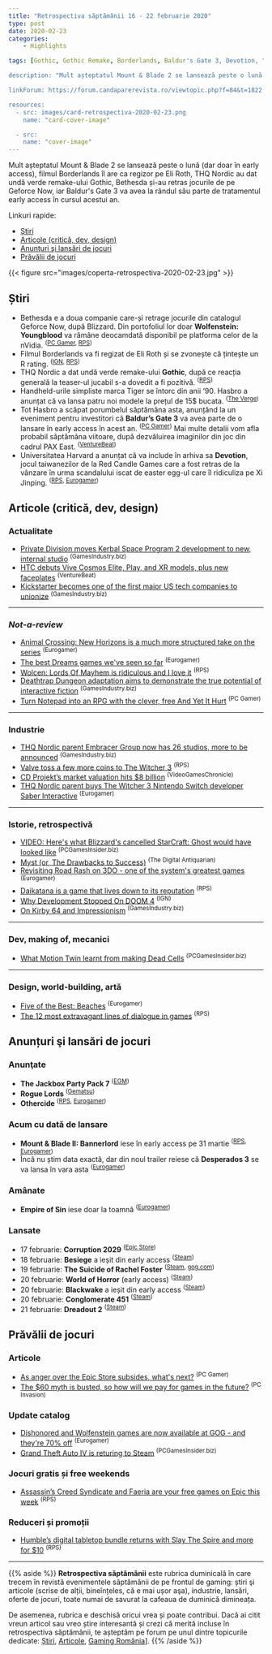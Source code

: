 ```yaml
---
title: "Retrospectiva săptămânii 16 - 22 februarie 2020"
type: post
date: 2020-02-23
categories:
    - Highlights

tags: [Gothic, Gothic Remake, Borderlands, Baldur's Gate 3, Devotion, "Mount & Blade: Bannerlord", Myst, Dead Cells, Empire of Sin, The Suicide of Rachel Foster, Desperados 3, World of Horror, Besiege, "Corruption 2029", Blackwake, Conglomerate 451, Dreadout 2, Starcraft Ghost, Daikatana, Kerbal Space Program 2, Animal Crossing, Dreams, "Wolcen: Lords of Mayhem"]

description: "Mult așteptatul Mount & Blade 2 se lansează peste o lună (dar doar în early access), THQ Nordic au dat undă verde remake-ului Gothic, Bethesda și-au retras jocurile de pe Geforce Now, iar Baldur's Gate 3 va avea la rândul său parte de tratamentul early access în acest an."

linkForum: https://forum.candaparerevista.ro/viewtopic.php?f=84&t=1822

resources:
  - src: images/card-retrospectiva-2020-02-23.png
    name: "card-cover-image"

  - src:
    name: "cover-image"
---
```


Mult așteptatul Mount & Blade 2 se lansează peste o lună (dar doar în early access), filmul Borderlands îl are ca regizor pe Eli Roth, THQ Nordic au dat undă verde remake-ului Gothic, Bethesda și-au retras jocurile de pe Geforce Now, iar Baldur's Gate 3 va avea la rândul său parte de tratamentul early access în cursul acestui an.

Linkuri rapide:

* [Știri](#știri)
* [Articole (critică, dev, design)](#articole-critică-dev-design)
* [Anunţuri şi lansări de jocuri](#anunțuri-şi-lansări-de-jocuri)
* [Prăvălii de jocuri](#prăvălii-de-jocuri)

{{< figure  src="images/coperta-retrospectiva-2020-02-23.jpg" >}}

## Știri

* Bethesda e a doua companie care-și retrage jocurile din catalogul Geforce Now, după Blizzard. Din portofoliul lor doar **Wolfenstein: Youngblood** va rămâne deocamdată disponibil pe platforma celor de la nVidia. <sup>([PC Gamer](https://www.pcgamer.com/bethesda-softworks-games-have-been-removed-from-geforce-now/), [RPS](https://www.rockpapershotgun.com/2020/02/22/bethesda-remove-all-but-one-of-their-games-from-geforce-now/))</sup>
* Filmul Borderlands va fi regizat de Eli Roth și se zvonește că țintește un R rating. <sup>([IGN](https://www.ign.com/articles/borderlands-movie-in-production-directed-by-eli-roth), [RPS](https://www.rockpapershotgun.com/2020/02/20/it-looks-like-hostel-director-eli-roth-will-be-making-the-borderlands-film/))</sup>
* THQ Nordic a dat undă verde remake-ului **Gothic**, după ce reacția generală la teaser-ul jucabil s-a dovedit a fi pozitivă. <sup>([RPS](https://www.rockpapershotgun.com/2020/02/19/gothic-remake-is-going-ahead-following-a-positive-response-to-the-public-prototype/))</sup>
* Handheld-urile simpliste marca Tiger se întorc din anii ‘90. Hasbro a anunțat că va lansa patru noi modele la prețul de 15$ bucata. <sup>([The Verge](https://www.theverge.com/2020/2/19/21136607/hasbro-tiger-electronics-lcd-handheld-games-xmen-sonic-transformers))</sup>
* Tot Hasbro a scăpat porumbelul săptămâna asta, anunțând la un eveniment pentru investitori că **Baldur’s Gate 3** va avea parte de o lansare în early access în acest an. <sup>([PC Gamer](https://www.pcgamer.com/baldurs-gate-3-is-coming-to-early-access-this-year/))</sup> Mai multe detalii vom afla probabil săptămâna viitoare, după dezvăluirea imaginilor din joc din cadrul PAX East. <sup>([VentureBeat](https://venturebeat.com/2020/02/18/baldurs-gate-3-will-show-off-gameplay-for-the-first-time-at-pax-east/))</sup>
* Universitatea Harvard a anunțat că va include în arhiva sa **Devotion**, jocul taiwanezilor de la Red Candle Games care a fost retras de la vânzare în urma scandalului iscat de easter egg-ul care îl ridiculiza pe Xi Jinping. <sup>([RPS](https://www.rockpapershotgun.com/2020/02/22/devotions-short-lived-horror-will-be-preserved-at-harvard-university/), [Eurogamer](https://www.eurogamer.net/articles/2020-02-22-a-year-after-it-was-pulled-from-steam-taiwanese-horror-game-devotion-preserved-at-harvard-university))</sup>


## Articole (critică, dev, design)

### Actualitate
* [Private Division moves Kerbal Space Program 2 development to new, internal studio](https://www.gamesindustry.biz/articles/2020-02-20-private-division-to-move-kerbal-space-program-2-development-to-new-internal-studio) <sup>(GamesIndustry.biz)</sup>
* [HTC debuts Vive Cosmos Elite, Play, and XR models, plus new faceplates](https://venturebeat.com/2020/02/20/htc-debuts-vive-cosmos-elite-play-and-xr-models-plus-new-faceplates/) <sup>(VentureBeat)</sup>
* [Kickstarter becomes one of the first major US tech companies to unionize](https://www.gamesindustry.biz/articles/2020-02-18-kickstarter-becomes-one-of-the-first-major-us-tech-companies-to-unionize) <sup>(GamesIndustry.biz)</sup>

---

### _Not-a-review_
* [Animal Crossing: New Horizons is a much more structured take on the series](https://www.eurogamer.net/articles/2020-02-20-animal-crossing-new-horizons-is-a-much-more-structured-take-on-the-series) <sup>(Eurogamer)</sup>
* [The best Dreams games we've seen so far](https://www.eurogamer.net/articles/2020-02-19-best-dreams-games) <sup>(Eurogamer)</sup>
* [Wolcen: Lords Of Mayhem is ridiculous and I love it](https://www.rockpapershotgun.com/2020/02/19/wolcen-lords-of-mayhem-is-ridiculous-and-i-love-it/) <sup>(RPS)</sup>
* [Deathtrap Dungeon adaptation aims to demonstrate the true potential of interactive fiction](https://www.gamesindustry.biz/articles/2020-02-20-deathtrap-dungeon-adaptation-aims-to-demonstrate-the-true-potential-of-interactive-fiction) <sup>(GamesIndustry.biz)</sup>
* [Turn Notepad into an RPG with the clever, free And Yet It Hurt](https://www.pcgamer.com/turn-notepad-into-an-rpg-with-the-clever-free-and-yet-it-hurt/) <sup>(PC Gamer)</sup>

---

### Industrie
* [THQ Nordic parent Embracer Group now has 26 studios, more to be announced](https://www.gamesindustry.biz/articles/2020-02-19-thq-nordic-parent-embracer-group-now-has-26-studios-more-to-be-announced) <sup>(GamesIndustry.biz)</sup>
* [Valve toss a few more coins to The Witcher 3](https://www.rockpapershotgun.com/2020/02/21/valve-toss-a-few-more-coins-to-the-witcher-3/) <sup>(RPS)</sup>
* [CD Projekt’s market valuation hits $8 billion](https://www.videogameschronicle.com/news/cd-projekts-market-valuation-hits-8-billion/) <sup>(VideoGamesChronicle)</sup>
* [THQ Nordic parent buys The Witcher 3 Nintendo Switch developer Saber Interactive](https://www.eurogamer.net/articles/2020-02-19-thq-nordic-parent-buys-the-witcher-3-nintendo-switch-developer-saber-interactive) <sup>(Eurogamer)</sup>

---

### Istorie, retrospectivă
* [VIDEO: Here&#039;s what Blizzard&#039;s cancelled StarCraft: Ghost would have looked like](https://www.pcgamesinsider.biz/news/70516/video-heres-what-blizzards-cancelled-starcraft-ghost-would-have-looked-like/) <sup>(PCGamesInsider.biz)</sup>
* [Myst (or, The Drawbacks to Success)](https://www.filfre.net/2020/02/myst-or-the-drawbacks-to-success/) <sup>(The Digital Antiquarian)</sup>
* [Revisiting Road Rash on 3DO - one of the system's greatest games](https://www.eurogamer.net/articles/digitalfoundry-retro-2020-road-rash-3do-black-dog-3do-rgb-mod) <sup>(Eurogamer)</sup>
* [Daikatana is a game that lives down to its reputation](https://www.rockpapershotgun.com/2020/02/17/daikatana-is-a-game-that-lives-down-to-its-reputation/) <sup>(RPS)</sup>
* [Why Development Stopped On DOOM 4](https://www.ign.com/articles/why-development-stopped-on-doom-4-ign-unfiltered) <sup>(IGN)</sup>
* [On Kirby 64 and Impressionism](https://www.gamesindustry.biz/articles/2020-02-20-on-kirby-64-and-impressionism) <sup>(GamesIndustry.biz)</sup>

---

### Dev, making of, mecanici
* [What Motion Twin learnt from making Dead Cells](https://www.pcgamesinsider.biz/industry-icon/69669/what-motion-twin-learnt-from-making-dead-cells/) <sup>(PCGamesInsider.biz)</sup>

---

### Design, world-building, artă
* [Five of the Best: Beaches](https://www.eurogamer.net/articles/2020-02-21-five-of-the-best-beaches) <sup>(Eurogamer)</sup>
* [The 12 most extravagant lines of dialogue in games](https://www.rockpapershotgun.com/2020/02/21/the-12-most-extravagant-lines-of-dialogue-in-games/) <sup>(RPS)</sup>

## Anunțuri şi lansări de jocuri

### Anunţate
* **The Jackbox Party Pack 7** <sup>([EGM](https://egmnow.com/the-jackbox-party-pack-7-announced/))</sup>
* **Rogue Lords** <sup>([Gematsu](https://www.gematsu.com/2020/02/roguelike-game-rogue-lords-announced-for-ps4-xbox-one-switch-and-pc))</sup>
* **Othercide** <sup>([RPS](https://www.rockpapershotgun.com/2020/02/21/horror-tactical-rpg-othercide-is-coming-this-summer/), [Eurogamer](https://www.eurogamer.net/articles/2020-02-21-stylish-turn-based-tactical-horror-rpg-othercide-shows-off-its-monsters-in-new-trailer))</sup>


### Acum cu dată de lansare
* **Mount & Blade II: Bannerlord** iese în early access pe 31 martie <sup>([RPS](https://www.rockpapershotgun.com/2020/02/20/mount-blade-2-rides-into-early-access-on-march-31/), [Eurogamer](https://www.eurogamer.net/articles/2020-02-20-mount-and-blade-2-musters-early-access-release-date))</sup>
* Încă nu știm data exactă, dar din noul trailer reiese că **Desperados 3** se va lansa în vara asta <sup>([Eurogamer](https://www.eurogamer.net/articles/2020-02-19-tactical-wild-west-stealth-sequel-desperados-3-now-due-this-summer))</sup>

### Amânate
* **Empire of Sin** iese doar la toamnă <sup>([Eurogamer](https://www.eurogamer.net/articles/2020-02-18-romeros-mobster-management-sim-empire-of-sin-gets-a-delay))</sup>


### Lansate
* 17 februarie: **Corruption 2029** <sup>([Epic Store](https://www.epicgames.com/store/en-US/product/corruption-2029/home))</sup>
* 18 februarie: **Besiege** a ieșit din early access <sup>([Steam](https://store.steampowered.com/app/346010/Besiege/))</sup>
* 19 februarie: **The Suicide of Rachel Foster** <sup>([Steam](https://store.steampowered.com/app/1057750/The_Suicide_of_Rachel_Foster/), [gog.com](https://www.gog.com/game/the_suicide_of_rachel_foster))</sup>
* 20 februarie: **World of Horror** (early access) <sup>([Steam](https://store.steampowered.com/app/913740/WORLD_OF_HORROR/))</sup>
* 20 februarie: **Blackwake** a ieșit din early access <sup>([Steam](https://store.steampowered.com/app/420290/Blackwake/))</sup>
* 20 februarie: **Conglomerate 451** <sup>([Steam](https://store.steampowered.com/app/1022710/Conglomerate_451/))</sup>
* 21 februarie: **Dreadout 2** <sup>([Steam](https://store.steampowered.com/app/945710/DreadOut_2/))</sup>



## Prăvălii de jocuri

### Articole
* [As anger over the Epic Store subsides, what's next?](https://www.pcgamer.com/as-anger-over-the-epic-store-subsides-whats-next/) <sup>(PC Gamer)</sup>
* [The $60 myth is busted, so how will we pay for games in the future?](https://www.pcinvasion.com/the-60-myth-how-will-we-pay-future/) <sup>(PC Invasion)</sup>

### Update catalog
* [Dishonored and Wolfenstein games are now available at GOG - and they're 70% off](https://www.eurogamer.net/articles/2020-02-18-dishonored-and-wolfenstein-games-are-now-available-at-gog-and-theyre-70-percent-off) <sup>(Eurogamer)</sup>
* [Grand Theft Auto IV is returing to Steam](https://www.pcgamesinsider.biz/news/70534/grand-theft-auto-iv-is-returing-to-steam/) <sup>(PCGamesInsider.biz)</sup>

### Jocuri gratis și free weekends
* [Assassin&#8217;s Creed Syndicate and Faeria are your free games on Epic this week](https://www.rockpapershotgun.com/2020/02/21/assassins-creed-syndicate-and-faeria-are-your-free-games-on-epic-this-week/) <sup>(RPS)</sup>

### Reduceri și promoții
* [Humble&#8217;s digital tabletop bundle returns with Slay The Spire and more for $10](https://www.rockpapershotgun.com/2020/02/20/humble-bundle-digital-tabletop/) <sup>(RPS)</sup>

---

{{% aside %}}
**Retrospectiva săptămânii** este rubrica duminicală în care trecem în revistă evenimentele săptămânii de pe frontul de gaming: știri şi articole (scrise de alții, bineînțeles, că e mai ușor aşa), industrie, lansări, oferte de jocuri, toate numai de savurat la cafeaua de duminică dimineața.

De asemenea, rubrica e deschisă oricui vrea și poate contribui. Dacă ai citit vreun articol sau vreo știre interesantă și crezi că merită incluse în retrospectiva săptămânii, te așteptăm pe forum pe unul dintre topicurile dedicate: [Știri](https://forum.candaparerevista.ro/viewtopic.php?f=4&t=46), [Articole](https://forum.candaparerevista.ro/viewtopic.php?f=4&t=206), [Gaming România](https://forum.candaparerevista.ro/viewtopic.php?f=4&t=1622)].
{{% /aside %}}
